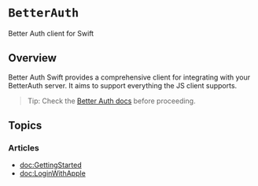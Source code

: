 # `BetterAuth`

Better Auth client for Swift

## Overview

Better Auth Swift provides a comprehensive client for integrating with your BetterAuth server. It aims to support everything the JS client supports.

> Tip: Check the [Better Auth docs](https://www.better-auth.com/docs) before proceeding.

## Topics

### Articles

- <doc:GettingStarted>
- <doc:LoginWithApple>
